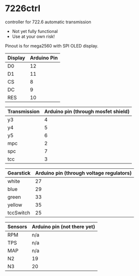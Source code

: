 # 7226ctrl
controller for 722.6 automatic transmission

- Not yet fully functional
- Use at your own risk!

Pinout is for mega2560 with SPI OLED display.

Display | Arduino Pin
------------ | -------------
D0|12
D1|11
CS|8
DC|9
RES|10

Transmission|Arduino pin (through mosfet shield)
------------ | -------------
y3|4
y4|5
y5|6
mpc|2
spc|7
tcc|3

Gearstick|Arduino pin (through voltage regulators)
------------ | -------------
white|27
blue|29
green|33
yellow|35
tccSwitch|25


Sensors|Arduino pin (not there yet)
------------ | -------------
RPM|n/a
TPS|n/a
MAP|n/a
N2|19
N3|20
